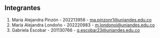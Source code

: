 

## Integrantes

1. María Alejandra Pinzón   - 202213956 - ma.pinzonr1@uniandes.edu.co
2. María Alejandra Londoño  - 202220983 - m.londonoi@uniandes.edu.co
3. Gabriela Escobar         - 201130766 - g.escobar23@uniandes.edu.co

